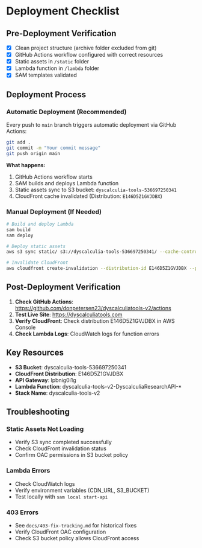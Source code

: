 # Deployment Checklist

## Pre-Deployment Verification

- [x] Clean project structure (archive folder excluded from git)
- [x] GitHub Actions workflow configured with correct resources
- [x] Static assets in `/static` folder
- [x] Lambda function in `/lambda` folder
- [x] SAM templates validated

## Deployment Process

### Automatic Deployment (Recommended)

Every push to `main` branch triggers automatic deployment via GitHub Actions:

```bash
git add .
git commit -m "Your commit message"
git push origin main
```

**What happens:**
1. GitHub Actions workflow starts
2. SAM builds and deploys Lambda function
3. Static assets sync to S3 bucket: `dyscalculia-tools-536697250341`
4. CloudFront cache invalidated (Distribution: `E146D5Z1GVJDBX`)

### Manual Deployment (If Needed)

```bash
# Build and deploy Lambda
sam build
sam deploy

# Deploy static assets
aws s3 sync static/ s3://dyscalculia-tools-536697250341/ --cache-control "max-age=86400"

# Invalidate CloudFront
aws cloudfront create-invalidation --distribution-id E146D5Z1GVJDBX --paths "/*"
```

## Post-Deployment Verification

1. **Check GitHub Actions**: https://github.com/donpetersen23/dyscalculiatools-v2/actions
2. **Test Live Site**: https://dyscalculiatools.com
3. **Verify CloudFront**: Check distribution E146D5Z1GVJDBX in AWS Console
4. **Check Lambda Logs**: CloudWatch logs for function errors

## Key Resources

- **S3 Bucket**: dyscalculia-tools-536697250341
- **CloudFront Distribution**: E146D5Z1GVJDBX
- **API Gateway**: lpbnig0i1g
- **Lambda Function**: dyscalculia-tools-v2-DyscalculiaResearchAPI-*
- **Stack Name**: dyscalculia-tools-v2

## Troubleshooting

### Static Assets Not Loading
- Verify S3 sync completed successfully
- Check CloudFront invalidation status
- Confirm OAC permissions in S3 bucket policy

### Lambda Errors
- Check CloudWatch logs
- Verify environment variables (CDN_URL, S3_BUCKET)
- Test locally with `sam local start-api`

### 403 Errors
- See `docs/403-fix-tracking.md` for historical fixes
- Verify CloudFront OAC configuration
- Check S3 bucket policy allows CloudFront access
